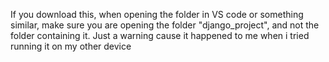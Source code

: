 If you download this, when opening the folder in VS code or something similar, make sure you are opening the folder "django_project", and not the folder containing it.
Just a warning cause it happened to me when i tried running it on my other device
